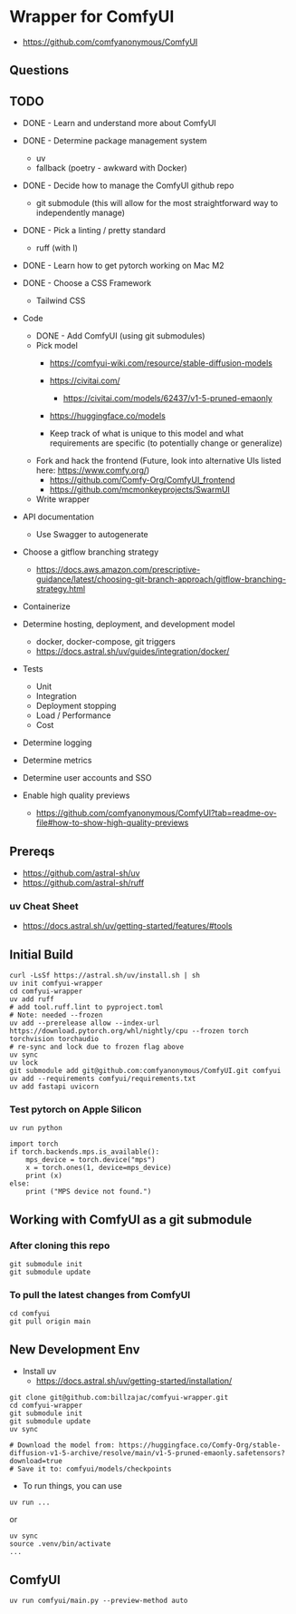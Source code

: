 # Wrapper for ComfyUI

* https://github.com/comfyanonymous/ComfyUI

## Questions


## TODO

* DONE - Learn and understand more about ComfyUI
* DONE - Determine package management system
    * uv
    * fallback (poetry - awkward with Docker)
* DONE - Decide how to manage the ComfyUI github repo
    * git submodule (this will allow for the most straightforward way to independently manage)
* DONE - Pick a linting / pretty standard
    * ruff (with I)
* DONE - Learn how to get pytorch working on Mac M2
* DONE - Choose a CSS Framework
    * Tailwind CSS
* Code
    * DONE - Add ComfyUI (using git submodules)
    * Pick model
        * https://comfyui-wiki.com/resource/stable-diffusion-models
        * https://civitai.com/
            * https://civitai.com/models/62437/v1-5-pruned-emaonly
        * https://huggingface.co/models

        * Keep track of what is unique to this model and what requirements are specific (to potentially change or generalize)
    * Fork and hack the frontend (Future, look into alternative UIs listed here: https://www.comfy.org/)
        * https://github.com/Comfy-Org/ComfyUI_frontend
        * https://github.com/mcmonkeyprojects/SwarmUI
    * Write wrapper


* API documentation
    * Use Swagger to autogenerate
* Choose a gitflow branching strategy
    * https://docs.aws.amazon.com/prescriptive-guidance/latest/choosing-git-branch-approach/gitflow-branching-strategy.html
* Containerize
* Determine hosting, deployment, and development model
    * docker, docker-compose, git triggers
    * https://docs.astral.sh/uv/guides/integration/docker/
* Tests
    * Unit
    * Integration
    * Deployment stopping
    * Load / Performance
    * Cost
* Determine logging
* Determine metrics
* Determine user accounts and SSO
* Enable high quality previews
    * https://github.com/comfyanonymous/ComfyUI?tab=readme-ov-file#how-to-show-high-quality-previews


## Prereqs

* https://github.com/astral-sh/uv
* https://github.com/astral-sh/ruff

### uv Cheat Sheet

* https://docs.astral.sh/uv/getting-started/features/#tools


## Initial Build

```
curl -LsSf https://astral.sh/uv/install.sh | sh
uv init comfyui-wrapper
cd comfyui-wrapper
uv add ruff
# add tool.ruff.lint to pyproject.toml
# Note: needed --frozen
uv add --prerelease allow --index-url https://download.pytorch.org/whl/nightly/cpu --frozen torch torchvision torchaudio
# re-sync and lock due to frozen flag above
uv sync
uv lock
git submodule add git@github.com:comfyanonymous/ComfyUI.git comfyui
uv add --requirements comfyui/requirements.txt
uv add fastapi uvicorn
```

### Test pytorch on Apple Silicon

```
uv run python

import torch
if torch.backends.mps.is_available():
    mps_device = torch.device("mps")
    x = torch.ones(1, device=mps_device)
    print (x)
else:
    print ("MPS device not found.")
```

## Working with ComfyUI as a git submodule

### After cloning this repo

```
git submodule init
git submodule update
```

### To pull the latest changes from ComfyUI

```
cd comfyui
git pull origin main
```

## New Development Env

* Install uv
    * https://docs.astral.sh/uv/getting-started/installation/

```
git clone git@github.com:billzajac/comfyui-wrapper.git
cd comfyui-wrapper
git submodule init
git submodule update
uv sync

# Download the model from: https://huggingface.co/Comfy-Org/stable-diffusion-v1-5-archive/resolve/main/v1-5-pruned-emaonly.safetensors?download=true
# Save it to: comfyui/models/checkpoints
```

* To run things, you can use

```
uv run ...
```

or 

```
uv sync
source .venv/bin/activate
...
```


## ComfyUI

```
uv run comfyui/main.py --preview-method auto
```
